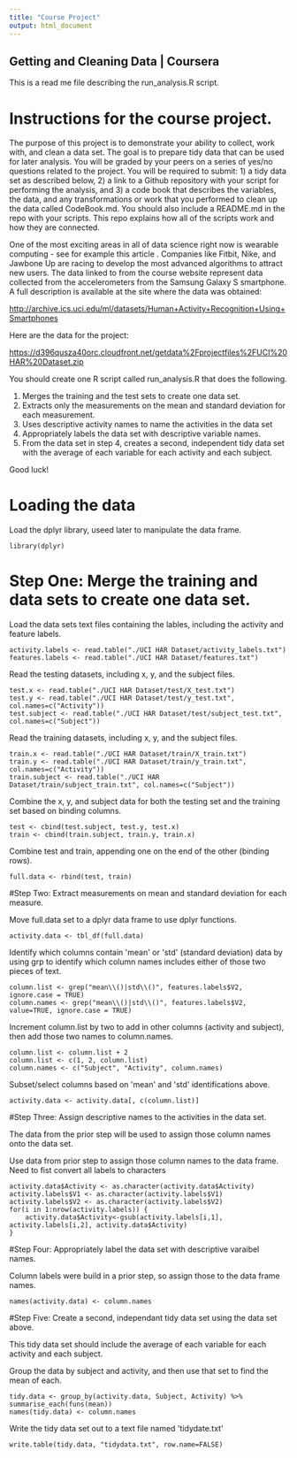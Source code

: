 ```yaml
---
title: "Course Project"
output: html_document
---
```


## Getting and Cleaning Data | Coursera


This is a read me file describing the run_analysis.R script.


# Instructions for the course project.

The purpose of this project is to demonstrate your ability to collect, work with, and clean a data set. The goal is to prepare tidy data that can be used for later analysis. You will be graded by your peers on a series of yes/no questions related to the project. You will be required to submit: 1) a tidy data set as described below, 2) a link to a Github repository with your script for performing the analysis, and 3) a code book that describes the variables, the data, and any transformations or work that you performed to clean up the data called CodeBook.md. You should also include a README.md in the repo with your scripts. This repo explains how all of the scripts work and how they are connected.  

One of the most exciting areas in all of data science right now is wearable computing - see for example  this article . Companies like Fitbit, Nike, and Jawbone Up are racing to develop the most advanced algorithms to attract new users. The data linked to from the course website represent data collected from the accelerometers from the Samsung Galaxy S smartphone. A full description is available at the site where the data was obtained: 

http://archive.ics.uci.edu/ml/datasets/Human+Activity+Recognition+Using+Smartphones 

Here are the data for the project: 

https://d396qusza40orc.cloudfront.net/getdata%2Fprojectfiles%2FUCI%20HAR%20Dataset.zip 

You should create one R script called run_analysis.R that does the following.

1. Merges the training and the test sets to create one data set.
2. Extracts only the measurements on the mean and standard deviation for each measurement. 
3. Uses descriptive activity names to name the activities in the data set
4. Appropriately labels the data set with descriptive variable names. 
5. From the data set in step 4, creates a second, independent tidy data set with the average of each variable for each activity and each subject.

Good luck!

# Loading the data

Load the dplyr library, useed later to manipulate the data frame.

```{r}
library(dplyr)
```

# Step One: Merge the training and data sets to create one data set.

Load the data sets text files containing the lables, including the activity and feature labels.

```{r}
activity.labels <- read.table("./UCI HAR Dataset/activity_labels.txt")
features.labels <- read.table("./UCI HAR Dataset/features.txt")
```

Read the testing datasets, including x, y, and the subject files.

```{r}
test.x <- read.table("./UCI HAR Dataset/test/X_test.txt")
test.y <- read.table("./UCI HAR Dataset/test/y_test.txt", col.names=c("Activity"))
test.subject <- read.table("./UCI HAR Dataset/test/subject_test.txt", col.names=c("Subject"))
```

Read the training datasets, including x, y, and the subject files.
```{r}
train.x <- read.table("./UCI HAR Dataset/train/X_train.txt")
train.y <- read.table("./UCI HAR Dataset/train/y_train.txt", col.names=c("Activity"))
train.subject <- read.table("./UCI HAR Dataset/train/subject_train.txt", col.names=c("Subject"))
```

Combine the x, y, and subject data for both the testing set and the training set based on binding columns.
```{r}
test <- cbind(test.subject, test.y, test.x)
train <- cbind(train.subject, train.y, train.x)
```

Combine test and train, appending one on the end of the other (binding rows).
```{r}
full.data <- rbind(test, train)
```

#Step Two: Extract measurements on mean and standard deviation for each measure.

Move full.data set to a dplyr data frame to use dplyr functions.
```{r}
activity.data <- tbl_df(full.data)
```

Identify which columns contain 'mean' or 'std' (standard deviation) data by using grp to identify which column names includes either of those two pieces of text.
```{r}
column.list <- grep("mean\\()|std\\()", features.labels$V2, ignore.case = TRUE)
column.names <- grep("mean\\()|std\\()", features.labels$V2, value=TRUE, ignore.case = TRUE)
```

Increment column.list by two to add in other columns (activity and subject), then add those two names to column.names.
```{r}
column.list <- column.list + 2
column.list <- c(1, 2, column.list)
column.names <- c("Subject", "Activity", column.names)
```

Subset/select columns based on 'mean' and 'std' identifications above.
```{r}
activity.data <- activity.data[, c(column.list)]
```

#Step Three: Assign descriptive names to the activities in the data set.

The data from the prior step will be used to assign those column names onto the data set.

Use data from prior step to assign those column names to the data frame.
Need to fist convert all labels to characters
```{r}
activity.data$Activity <- as.character(activity.data$Activity)
activity.labels$V1 <- as.character(activity.labels$V1)
activity.labels$V2 <- as.character(activity.labels$V2)
for(i in 1:nrow(activity.labels)) {
    activity.data$Activity<-gsub(activity.labels[i,1], activity.labels[i,2], activity.data$Activity)
}
```

#Step Four: Appropriately label the data set with descriptive varaibel names.

Column labels were build in a prior step, so assign those to the data frame names.
```{r}
names(activity.data) <- column.names
```

#Step Five: Create a second, independant tidy data set using the data set above.

This tidy data set should include the average of each variable for each activity and each subject.

Group the data by subject and activity, and then use that set to find the mean of each.
```{r}
tidy.data <- group_by(activity.data, Subject, Activity) %>% summarise_each(funs(mean))
names(tidy.data) <- column.names
```

Write the tidy data set out to a text file named 'tidydate.txt'
```{r}
write.table(tidy.data, "tidydata.txt", row.name=FALSE)
```